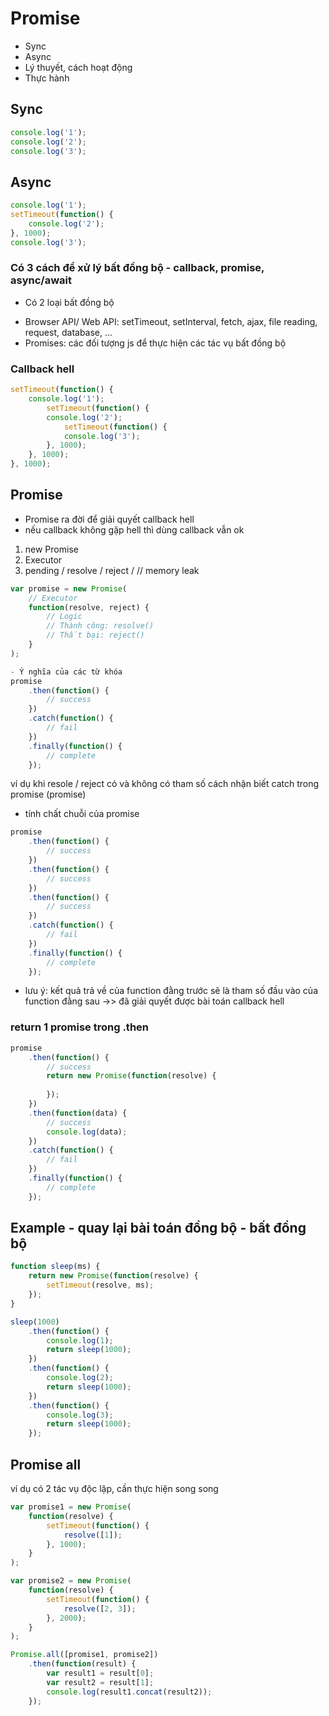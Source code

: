 # Promise
  - Sync
  - Async
  - Lý thuyết, cách hoạt động
  - Thực hành

## Sync
```js
console.log('1');
console.log('2');
console.log('3');
```

## Async
```js
console.log('1');
setTimeout(function() {
    console.log('2');
}, 1000);
console.log('3');
```
### Có 3 cách để xử lý bất đồng bộ - callback, promise, async/await 
- Có 2 loại bất đồng bộ
 + Browser API/ Web API: setTimeout, setInterval, fetch, ajax, file reading, request, database, ...
 + Promises: các đối tượng js để thực hiện các tác vụ bất đồng bộ

### Callback hell
```js
setTimeout(function() {
    console.log('1');
		setTimeout(function() {
	    console.log('2');
			setTimeout(function() {
		    console.log('3');
		}, 1000);
	}, 1000);
}, 1000);
```
## Promise
- Promise ra đời để giải quyết callback hell
- nếu callback không gặp hell thì dùng callback vẫn ok
1. new Promise
2. Executor
3. pending / resolve / reject / 
// memory leak
```js
var promise = new Promise(
    // Executor
    function(resolve, reject) {
        // Logic
        // Thành công: resolve()
        // Thất bại: reject()
    }
);

- Ý nghĩa của các từ khóa
promise
    .then(function() {
        // success
    })
    .catch(function() {
        // fail
    })
    .finally(function() {
        // complete
    });
```
ví dụ khi resole / reject có và không có tham số
cách nhận biết catch trong promise (promise)

- tính chất chuỗi của promise
```js
promise
    .then(function() {
        // success
    })
    .then(function() {
        // success
    })
    .then(function() {
        // success
    })
    .catch(function() {
        // fail
    })
    .finally(function() {
        // complete
    });
```
- lưu ý: kết quả trả về của function đằng trước sẽ là tham số đầu vào của function đằng sau
 ->> đã giải quyết được bài toán callback hell

### return 1 promise trong .then
```js
promise
    .then(function() {
        // success
        return new Promise(function(resolve) {
           
        });
    })
    .then(function(data) {
        // success
        console.log(data);
    })
    .catch(function() {
        // fail
    })
    .finally(function() {
        // complete
    });
```
## Example - quay lại bài toán đồng bộ - bất đồng bộ
```js
function sleep(ms) {
    return new Promise(function(resolve) {
        setTimeout(resolve, ms);
    });
}

sleep(1000)
    .then(function() {
        console.log(1);
        return sleep(1000);
    })
    .then(function() {
        console.log(2);
        return sleep(1000);
    })
    .then(function() {
        console.log(3);
        return sleep(1000);
    });
```

## Promise all

ví dụ có 2 tác vụ độc lập, cần thực hiện song song
```js
var promise1 = new Promise(
    function(resolve) {
        setTimeout(function() {
            resolve([1]);
        }, 1000);
    }
);

var promise2 = new Promise(
    function(resolve) {
        setTimeout(function() {
            resolve([2, 3]);
        }, 2000);
    }
);

Promise.all([promise1, promise2])
    .then(function(result) {
        var result1 = result[0];
        var result2 = result[1];
        console.log(result1.concat(result2));
    });
```